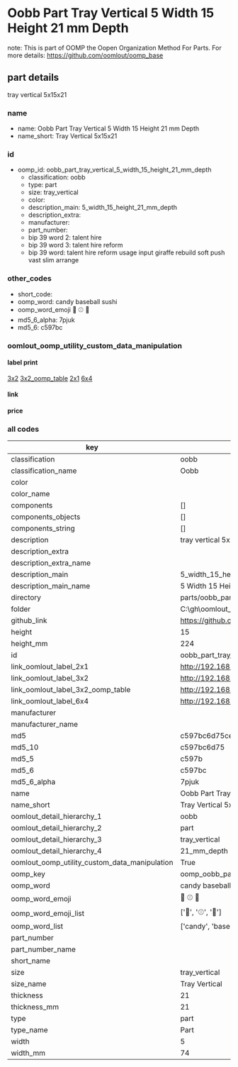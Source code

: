 # Oobb Part Tray Vertical 5 Width 15 Height 21 mm Depth  

note: This is part of OOMP the Oopen Organization Method For Parts. For more details: https://github.com/oomlout/oomp_base

##  part details
  



tray vertical 5x15x21



### name
* name: Oobb Part Tray Vertical 5 Width 15 Height 21 mm Depth
* name_short: Tray Vertical 5x15x21 
### id
* oomp_id: oobb_part_tray_vertical_5_width_15_height_21_mm_depth
  * classification: oobb
  * type: part
  * size: tray_vertical
  * color: 
  * description_main: 5_width_15_height_21_mm_depth
  * description_extra: 
  * manufacturer: 
  * part_number: 
  * bip 39 word 2: talent hire
  * bip 39 word 3: talent hire reform
  * bip 39 word: talent hire reform usage input giraffe rebuild soft push vast slim arrange

### other_codes
* short_code: 
* oomp_word: candy baseball sushi
* oomp_word_emoji :candy: :baseball: :sushi:
* md5_6_alpha: 7pjuk
* md5_6: c597bc






### oomlout_oomp_utility_custom_data_manipulation
#### label print
[3x2](http://192.168.1.245:1112/?label=oomp%207pjuk)
[3x2_oomp_table](http://192.168.1.108:1112/?label=oomp%207pjuk)
[2x1](http://192.168.1.242:1112/?label=oomp%207pjuk)
[6x4](http://192.168.1.55:1112/?label=oomp%207pjuk)    

#### link

                              

#### price







### all codes 
| key | value |  
| --- | --- |  
| classification | oobb |  
| classification_name | Oobb |  
| color |  |  
| color_name |  |  
| components | [] |  
| components_objects | [] |  
| components_string | [] |  
| description | tray vertical 5x15x21 |  
| description_extra |  |  
| description_extra_name |  |  
| description_main | 5_width_15_height_21_mm_depth |  
| description_main_name | 5 Width 15 Height 21 mm Depth |  
| directory | parts/oobb_part_tray_vertical_5_width_15_height_21_mm_depth |  
| folder | C:\gh\oomlout_oobb_version_4_generated_parts\parts\oobb_part_tray_vertical_5_width_15_height_21_mm_depth |  
| github_link | https://github.com/oomlout/oomlout_oomp_part_src/tree/main/parts/oobb_part_tray_vertical_5_width_15_height_21_mm_depth |  
| height | 15 |  
| height_mm | 224 |  
| id | oobb_part_tray_vertical_5_width_15_height_21_mm_depth |  
| link_oomlout_label_2x1 | http://192.168.1.242:1112/?label=oomp%207pjuk |  
| link_oomlout_label_3x2 | http://192.168.1.245:1112/?label=oomp%207pjuk |  
| link_oomlout_label_3x2_oomp_table | http://192.168.1.108:1112/?label=oomp%207pjuk |  
| link_oomlout_label_6x4 | http://192.168.1.55:1112/?label=oomp%207pjuk |  
| manufacturer |  |  
| manufacturer_name |  |  
| md5 | c597bc6d75ce566988ba5ef9689b06eb |  
| md5_10 | c597bc6d75 |  
| md5_5 | c597b |  
| md5_6 | c597bc |  
| md5_6_alpha | 7pjuk |  
| name | Oobb Part Tray Vertical 5 Width 15 Height 21 mm Depth |  
| name_short | Tray Vertical 5x15x21  |  
| oomlout_detail_hierarchy_1 | oobb |  
| oomlout_detail_hierarchy_2 | part |  
| oomlout_detail_hierarchy_3 | tray_vertical |  
| oomlout_detail_hierarchy_4 | 21_mm_depth |  
| oomlout_oomp_utility_custom_data_manipulation | True |  
| oomp_key | oomp_oobb_part_tray_vertical_5_width_15_height_21_mm_depth |  
| oomp_word | candy baseball sushi |  
| oomp_word_emoji | :candy: :baseball: :sushi: |  
| oomp_word_emoji_list | [':candy:', ':baseball:', ':sushi:'] |  
| oomp_word_list | ['candy', 'baseball', 'sushi'] |  
| part_number |  |  
| part_number_name |  |  
| short_name |  |  
| size | tray_vertical |  
| size_name | Tray Vertical |  
| thickness | 21 |  
| thickness_mm | 21 |  
| type | part |  
| type_name | Part |  
| width | 5 |  
| width_mm | 74 |  

